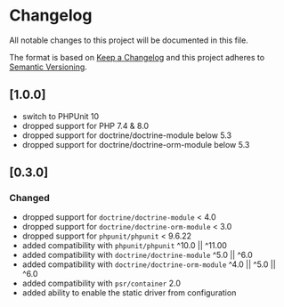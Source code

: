 # Changelog
All notable changes to this project will be documented in this file.

The format is based on [Keep a Changelog](http://keepachangelog.com/en/1.0.0/)
and this project adheres to [Semantic Versioning](http://semver.org/spec/v2.0.0.html).

## [1.0.0]
- switch to PHPUnit 10
- dropped support for PHP 7.4 & 8.0
- dropped support for doctrine/doctrine-module below 5.3
- dropped support for doctrine/doctrine-orm-module below 5.3

## [0.3.0]
### Changed
- dropped support for `doctrine/doctrine-module` < 4.0
- dropped support for `doctrine/doctrine-orm-module` < 3.0
- dropped support for `phpunit/phpunit` < 9.6.22
- added compatibility with `phpunit/phpunit` ^10.0 || ^11.00
- added compatibility with `doctrine/doctrine-module` ^5.0 || ^6.0
- added compatibility with `doctrine/doctrine-orm-module` ^4.0 || ^5.0 || ^6.0
- added compatibility with `psr/container` 2.0
- added ability to enable the static driver from configuration

